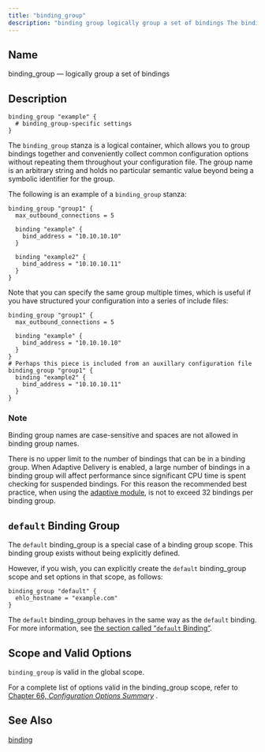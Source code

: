 ```yaml
---
title: "binding_group"
description: "binding group logically group a set of bindings The binding group stanza is a logical container which allows you to group bindings together and conveniently collect common configuration options without repeating them throughout your configuration file The group name is an arbitrary string and holds no particular semantic value beyond..."
---
```


<a name="conf.ref.binding_group"></a> 
## Name

binding_group — logically group a set of bindings

<a name="idp23547728"></a> 
## Description

```
binding_group "example" {
  # binding_group-specific settings
}
```

The `binding_group` stanza is a logical container, which allows you to group bindings together and conveniently collect common configuration options without repeating them throughout your configuration file. The group name is an arbitrary string and holds no particular semantic value beyond being a symbolic identifier for the group.

The following is an example of a `binding_group` stanza:

```
binding_group "group1" {
  max_outbound_connections = 5

  binding "example" {
    bind_address = "10.10.10.10"
  }

  binding "example2" {
    bind_address = "10.10.10.11"
  }
}
```

Note that you can specify the same group multiple times, which is useful if you have structured your configuration into a series of include files:

```
binding_group "group1" {
  max_outbound_connections = 5

  binding "example" {
    bind_address = "10.10.10.10"
  }
}
# Perhaps this piece is included from an auxillary configuration file
binding_group "group1" {
  binding "example2" {
    bind_address = "10.10.10.11"
  }
}
```

### Note

Binding group names are case-sensitive and spaces are not allowed in binding group names.

There is no upper limit to the number of bindings that can be in a binding group. When Adaptive Delivery is enabled, a large number of bindings in a binding group will affect performance since significant CPU time is spent checking for suspended bindings. For this reason the recommended best practice, when using the [adaptive module](modules.adaptive "71.3. adaptive – Adaptive Delivery"), is not to exceed 32 bindings per binding group.

<a name="conf.ref.bindinggroup.default"></a> 
## `default` Binding Group

The `default` binding_group is a special case of a binding group scope. This binding group exists without being explicitly defined.

However, if you wish, you can explicitly create the `default` binding_group scope and set options in that scope, as follows:

```
binding_group "default" {
  ehlo_hostname = "example.com"
}
```

The `default` binding_group behaves in the same way as the `default` binding. For more information, see [the section called “`default` Binding”](conf.ref.binding#conf.ref.binding.default "default Binding").

<a name="idp23563280"></a> 
## Scope and Valid Options

`binding_group` is valid in the global scope.

For a complete list of options valid in the binding_group scope, refer to [Chapter 66, *Configuration Options Summary*](config.options.summary "Chapter 66. Configuration Options Summary") .

<a name="idp23567216"></a> 
## See Also

[binding](conf.ref.binding "binding")